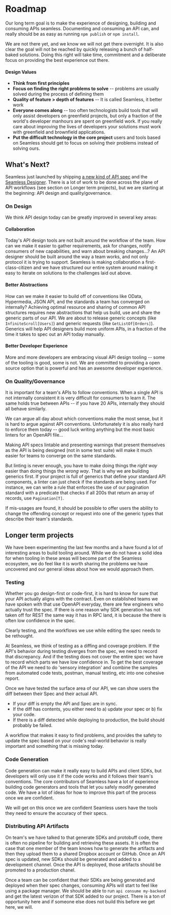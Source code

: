 # Roadmap

Our long term goal is to make the experience of designing, building and consuming APIs seamless. Documenting and consuming an API can, and really should be as easy as running `npm publish` or `npm install`. 

We are not there yet, and we know we will not get there overnight. It is also clear the goal will not be reached by quickly releasing a bunch of half-baked solutions. Doing this right will take time, commitment and a deliberate focus on providing the best experience out there.     

#### Design Values
- **Think from first principles**    
- **Focus on finding the right problems to solve** -- problems are usually solved during the process of defining them 
- **Quality of feature > depth of features** -- It is called Seamless, it better work 
- **Everyone comes along** -- too often technologists build tools that will only assist developers on greenfield projects, but only a fraction of the world's developer manhours are spent on greenfield work. If you really care about improving the lives of developers your solutions must work with greenfield and brownfield applications.
- **Put the difficult technology in the core project** users and tools based on Seamless should get to focus on solving their problems instead of solving ours. 


## What's Next?

Seamless just launched by shipping [a new kind of API spec](./seamless-spec.md) and the [Seamless Designer](https://editor.seamlessapis.com). There is a lot of work to be done across the plane of API workflows (see section on Longer term projects), but we are starting at the beginning: API design and quality/governance.

### On Design
We think API design today can be greatly improved in several key areas:
#### Collaboration  
Today's API design tools are not built around the workflow of the team. How can we make it easier to gather requirements, ask for changes, notify consumers of new capabilities, and warn about breaking changes...? An API designer should be built around the way a team works, and not only protocol it is trying to support. Seamless is making collaboration a first-class-citizen and we have structured our entire system around making it easy to iterate on solutions to the challenges laid out above.  

#### Better Abstractions
How can we make it easier to build off of conventions like OData, Hypermedia, JSON API, and the standards a team has converged on internally? Achieving optimal resource and sharing of common API structures requires new abstractions that help us build, use and share the generic parts of our API. We are about to release generic concepts (like `InfiniteScroll[Users]`) and generic requests (like `GetListOf[Orders]`). Generics will help API designers build more uniform APIs, in a fraction of the time it takes to spec out an API today manually. 

#### Better Developer Experience
More and more developers are embracing visual API design tooling -- some of the tooling is good, some is not. We are committed to providing a open source option that is powerful and has an awesome developer experience. 

### On Quality/Governance
It is important for a team's APIs to follow conventions. When a single API is not internally consistent it is very difficult for consumers to learn it. The same holds true between APIs -- if you have 20 APIs, internally they should all behave similarly.   

We can argue all day about which conventions make the most sense, but it is hard to argue against API conventions. Unfortunately it is also really hard to enforce them today -- good luck writing anything but the most basic linters for an OpenAPI file...

Making API specs lintable and presenting warnings that present themselves as the API is being designed (not in some test suite) will make it much easier for teams to converge on the same standards. 

But linting is never enough, you have to make doing things the *right way* easier than doing things the *wrong way*. That is why we are building generics first. If your project is full of generics that define your standard API components, a linter can just check if the standards are being used. For instance, we can write a rule that enforces the use of our pagination standard with a predicate that checks if all 200s that return an array of records, use `Pagination[T]`. 

If mis-usages are found, it should be possible to offer users the ability to change the offending concept or request into one of the generic types that describe their team's standards.  


## Longer term projects
We have been experimenting the last few months and a have found a lot of interesting areas to build tooling around. While we do not have a solid idea for when tooling in these areas will become part of the Seamless ecosystem, we do feel like it is worth sharing the problems we have uncovered and our general ideas about how we would approach them. 

### Testing
Whether you go design-first or code-first, it is hard to know for sure that your API actually aligns with the contract. Even on established teams we have spoken with that use OpenAPI everyday, there are few engineers who actually trust the spec. If there is one reason why SDK generation has not taken off for REST the same way it has in RPC land, it is because the there is often low confidence in the spec. 

Clearly testing, and the workflows we use while editing the spec needs to be rethought. 

At Seamless, we think of testing as a diffing and coverage problem. If the API's behavior during testing diverges from the spec, we need to record that discrepancy. And if the testing does not cover the entire spec we have to record which parts we have low confidence in. To get the best coverage of the API we need to do 'sensory integration' and combine the samples from automated code tests, postman, manual testing, etc into one cohesive report. 

Once we have tested the surface area of our API, we can show users the diff between their Spec and their actual API. 
- If your diff is empty the API and Spec are in sync. 
- If the diff has contents, you either need to a) update your spec or b) fix your code.
- If there is a diff detected while deploying to production, the build should probably be failed. 
 
A workflow that makes it easy to find problems, and provides the safety to update the spec based on your code's real-world behavior is really important and something that is missing today.    

### Code Generation
Code generation can make it really easy to build APIs and client SDKs, but developers will only use it if the code works and it follows their team's conventions. The core contributors of Seamless have a lot of experience building code generators and tools that let you safely modify generated code. We have a lot of ideas for how to improve this part of the process once we are confident. 

We will get on this once we are confident Seamless users have the tools they need to ensure the accuracy of their specs.  

### Distributing API Artifacts
On team's we have talked to that generate SDKs and protobuff code, there is often no pipeline for building and retrieving these assets. It is often the case that one member of the team knows how to generate the artifacts and then they upload them to a shared Dropbox account or GitHub. Once an API spec is updated, new SDKs should be generated and added to a development channel. Once the API is deployed, those artifacts should be promoted to a production chanel.   
 
Once a team can be confident that their SDKs are being generated and deployed when their spec changes, consuming APIs will start to feel like using a package manager. We should be able to run `api consume my-backend` and get the latest verizon of that SDK added to our project. There is a ton of opportunity here and if someone else does not build this before we get here, we will. 


